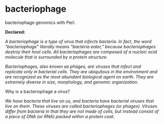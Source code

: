 # bacteriophage
bacteriophage genomics with Perl.

**Declared:**

_A bacteriophage is a type of virus that infects bacteria. In fact, the word "bacteriophage" literally means "bacteria eater," because bacteriophages destroy their host cells. All bacteriophages are composed of a nucleic acid molecule that is surrounded by a protein structure_.

_Bacteriophages, also known as phages, are viruses that infect and replicate only in bacterial cells. They are ubiquitous in the environment and are recognized as the most abundant biological agent on earth. They are extremely diverse in size, morphology, and genomic organization_.

Why is a bacteriophage a virus?

_We have bacteria that live on us, and bacteria have bacterial viruses that live on them. These viruses are called bacteriophages (or phages). Viruses differ from bacteria in that they are not made of cells, but instead consist of a piece of DNA (or RNA) packed within a protein coat_.
